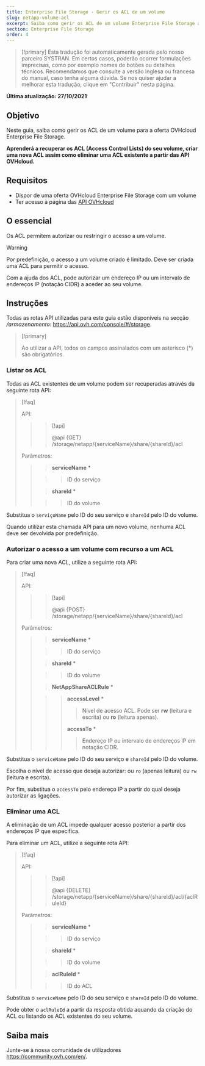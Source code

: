```yaml
---
title: Enterprise File Storage - Gerir os ACL de um volume
slug: netapp-volume-acl
excerpt: Saiba como gerir os ACL de um volume Enterprise File Storage através das API OVHcloud
section: Enterprise File Storage
order: 4
---
```


> [!primary]
> Esta tradução foi automaticamente gerada pelo nosso parceiro SYSTRAN. Em certos casos, poderão ocorrer formulações imprecisas, como por exemplo nomes de botões ou detalhes técnicos. Recomendamos que consulte a versão inglesa ou francesa do manual, caso tenha alguma dúvida. Se nos quiser ajudar a melhorar esta tradução, clique em "Contribuir" nesta página.
>

**Última atualização: 27/10/2021**

## Objetivo

Neste guia, saiba como gerir os ACL de um volume para a oferta OVHcloud Enterprise File Storage.

**Aprenderá a recuperar os ACL (Access Control Lists) do seu volume, criar uma nova ACL assim como eliminar uma ACL existente a partir das API OVHcloud.**

## Requisitos

- Dispor de uma oferta OVHcloud Enterprise File Storage com um volume
- Ter acesso à página das [API OVHcloud](https://api.ovh.com/)

## O essencial

Os ACL permitem autorizar ou restringir o acesso a um volume.

> [!warning]
>
> Por predefinição, o acesso a um volume criado é limitado. Deve ser criada uma ACL para permitir o acesso.
>

Com a ajuda dos ACL, pode autorizar um endereço IP ou um intervalo de endereços IP (notação CIDR) a aceder ao seu volume.

## Instruções

Todas as rotas API utilizadas para este guia estão disponíveis na secção */armazenamento*: <https://api.ovh.com/console/#/storage>.

> [!primary]
>
> Ao utilizar a API, todos os campos assinalados com um asterisco (\*) são obrigatórios.
>

### Listar os ACL

Todas as ACL existentes de um volume podem ser recuperadas através da seguinte rota API:

> [!faq]
>
> API:
>
>> > [!api]
>> >
>> > @api {GET} /storage/netapp/{serviceName}/share/{shareId}/acl
>> >
>>
>
> Parâmetros:
>
>> > **serviceName** *
>>
>> >> ID do serviço
>>
>> > **shareId** *
>>
>> >> ID do volume
>

Substitua o `serviçoName` pelo ID do seu serviço e `shareId` pelo ID do volume.

Quando utilizar esta chamada API para um novo volume, nenhuma ACL deve ser devolvida por predefinição.

### Autorizar o acesso a um volume com recurso a um ACL

Para criar uma nova ACL, utilize a seguinte rota API:

> [!faq]
>
> API:
>
>> > [!api]
>> >
>> > @api {POST} /storage/netapp/{serviceName}/share/{shareId}/acl
>> >
>>
>
> Parâmetros:
>
>> > **serviceName** *
>>
>> >> ID do serviço
>>
>> > **shareId** *
>>
>> >> ID do volume
>>
>> > **NetAppShareACLRule** *
>>
>> >> **accessLevel** *
>> >>
>> >> > Nível de acesso ACL. Pode ser **rw** (leitura e escrita) ou **ro** (leitura apenas).
>> >>
>> >> **accessTo** *
>> >>
>> >> > Endereço IP ou intervalo de endereços IP em notação CIDR.
>

Substitua o `serviceName` pelo ID do seu serviço e `shareId` pelo ID do volume.

Escolha o nível de acesso que deseja autorizar: ou `ro` (apenas leitura) ou `rw` (leitura e escrita).

Por fim, substitua o `accessTo` pelo endereço IP a partir do qual deseja autorizar as ligações.

### Eliminar uma ACL

A eliminação de um ACL impede qualquer acesso posterior a partir dos endereços IP que especifica.

Para eliminar um ACL, utilize a seguinte rota API:

> [!faq]
>
> API:
>
>> > [!api]
>> >
>> > @api {DELETE} /storage/netapp/{serviceName}/share/{shareId}/acl/{aclRuleId}
>> >
>>
>
> Parâmetros:
>
>> > **serviceName** *
>>
>> >> ID do serviço
>>
>> > **shareId** *
>>
>> >> ID do volume
>>
>> > **aclRuleId** *
>>
>> >> ID do ACL
>

Substitua o `serviceName` pelo ID do seu serviço e `shareId` pelo ID do volume.

Pode obter o `aclRuleId` a partir da resposta obtida aquando da criação do ACL ou listando os ACL existentes do seu volume.

## Saiba mais

Junte-se à nossa comunidade de utilizadores <https://community.ovh.com/en/>.
